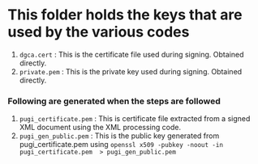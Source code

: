 # This folder holds the keys that are used by the various codes <br>

1.	`dgca.cert` : This is the certificate file used during signing. Obtained directly.
2.	`private.pem` : This is the private key used during signing. Obtained directly.


### Following are generated when the steps are followed <br>

1.	`pugi_certificate.pem` : This is certificate file extracted from a signed XML document using the XML processing code.
2.	`pugi_gen_public.pem` : This is the public key generated from pugi_certificate.pem using `openssl x509 -pubkey -noout -in pugi_certificate.pem  > pugi_gen_public.pem`
